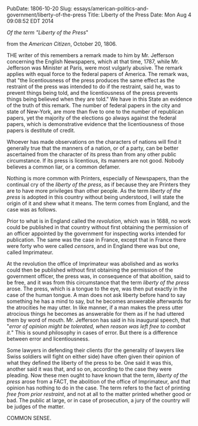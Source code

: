 PubDate: 1806-10-20
Slug: essays/american-politics-and-government/liberty-of-the-press
Title: Liberty of the Press
Date: Mon Aug  4 09:08:52 EDT 2014

   *Of the term "Liberty of the Press*"
   
   from the *American Citizen*, October 20, 1806.

   THE writer of this remembers a remark made to him by Mr. Jefferson
   concerning the English Newspapers, which at that time, 1787, while Mr.
   Jefferson was Minister at Paris, were most vulgarly abusive. The remark
   applies with equal force to the federal papers of America. The remark was,
   that "the licentiousness of the press produces the same effect as the
   restraint of the press was intended to do if the restraint, said he, was to prevent
   things being told, and the licentiousness of the press prevents things
   being believed when they are told." We have in this State an evidence of the truth of this remark. The number
   of federal papers in the city and state of New-York, are more than five to
   one to the number of republican papers, yet the majority of the elections
   go always against the federal papers, which is demonstrative evidence that
   the licentiousness of those papers is destitute of credit.

   Whoever has made observations on the characters of nations will find it
   generally true that the manners of a nation, or of a party, can be better
   ascertained from the character of its press than from any other public
   circumstance. If its press is licentious, its manners are not good. Nobody
   believes a common liar, or a common defamer.

   Nothing is more common with Printers, especially of Newspapers, than the
   continual cry of the *liberty of the press*, as if because they are Printers
   they are to have more privileges than other people. As the term *liberty of the press* 
   is adopted in this country without being understood, I will
   state the origin of it and shew what it means. The term comes from
   England, and the case was as follows.

   Prior to what is in England called the *revolution*, which was in 1688, no
   work could be published in that country without first obtaining the
   permission of an officer appointed by the government for inspecting works
   intended for publication. The same was the case in France, except that in
   France there were forty who were called *censors*, and in England there was
   but one, called Imprimateur.

   At the revolution the office of Imprimateur was abolished and as works
   could then be published without first obtaining the permission of the
   government officer, the press was, in consequence of that abolition, said
   to be free, and it was from this circumstance that the term *liberty of the press* 
   arose. The press, which is a tongue to the eye, was then put exactly
   in the case of the human tongue. A man does not ask liberty before hand to
   say something he has a mind to say, but he becomes answerable afterwards
   for the atrocities he may utter. In like manner, if a man makes the press utter atrocious things he becomes
   as answerable for them as if he had uttered them by word of mouth. Mr.
   Jefferson has said in his inaugural speech, that "*error of opinion might
   be tolerated, when reason was left free to combat it.*" This is sound
   philosophy in cases of error. But there is a difference between error and
   licentiousness.

   Some lawyers in defending their clients (for the generality of lawyers
   like Swiss soldiers will fight on either side) have often given their
   opinion of what they defined the liberty of the press to be. One said it
   was this, another said it was that, and so on, according to the case they
   were pleading. Now these men ought to have known that the term, *liberty of the press* 
   arose from a FACT, the abolition of the office of Imprimateur,
   and that opinion has nothing to do in the case. The term refers to the
   fact of printing *free from prior restraint*, and not at all to the matter
   printed whether good or bad. The public at large, or in case of
   prosecution, a jury of the country will be judges of the matter.

  COMMON SENSE.


